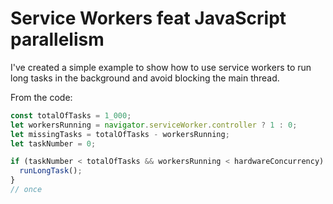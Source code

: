 # Service Workers feat JavaScript parallelism

I've created a simple example to show how to use service workers to run long tasks in the background and avoid blocking the main thread.

From the code:

```js
const totalOfTasks = 1_000;
let workersRunning = navigator.serviceWorker.controller ? 1 : 0;
let missingTasks = totalOfTasks - workersRunning;
let taskNumber = 0;

if (taskNumber < totalOfTasks && workersRunning < hardwareConcurrency) {
  runLongTask();
}
// once
```
